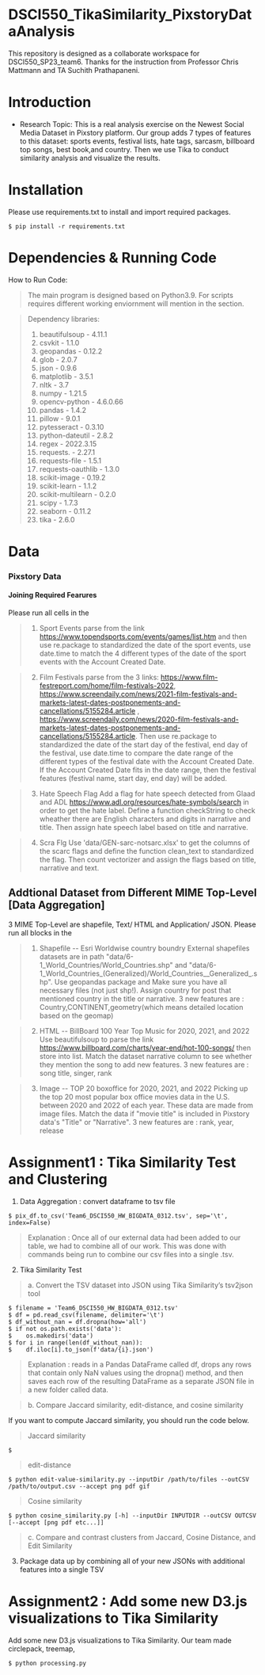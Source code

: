 # DSCI550_TikaSimilarity_PixstoryDataAnalysis
This repository is designed as a collaborate workspace for DSCI550_SP23_team6. 
Thanks for the instruction from Professor Chris Mattmann and TA Suchith Prathapaneni.

# Introduction

* Research Topic: 
This is a real analysis exercise on the Newest Social Media Dataset in Pixstory platform. Our group adds 7 types of features to this dataset: sports events, festival lists, hate tags, sarcasm, billboard top songs, best book,and country. Then we use Tika to conduct similarity analysis and visualize the results.	

# Installation
Please use requirements.txt to install and import required packages.
```
$ pip install -r requirements.txt
```

# Dependencies & Running Code

How to Run Code:
> The main program is designed based on Python3.9. For scripts requires different working enviornment will mention in the section. 


>Dependency libraries:
>1. beautifulsoup      - 4.11.1
>2. csvkit             - 1.1.0
>3. geopandas          - 0.12.2
>4. glob               - 2.0.7
>5. json               - 0.9.6
>6. matplotlib         - 3.5.1
>7. nltk               - 3.7
>8. numpy              - 1.21.5
>9. opencv-python      - 4.6.0.66
>10. pandas            - 1.4.2
>11. pillow            - 9.0.1
>12. pytesseract       - 0.3.10
>13. python-dateutil   - 2.8.2
>14. regex             - 2022.3.15
>15. requests.         - 2.27.1
>16. requests-file     - 1.5.1
>17. requests-oauthlib - 1.3.0
>18. scikit-image      - 0.19.2
>19. scikit-learn      - 1.1.2
>20. scikit-multilearn - 0.2.0
>21. scipy             - 1.7.3
>22. seaborn           - 0.11.2
>23. tika              - 2.6.0



# Data 

### Pixstory Data

#### Joining Required Fearures
Please run all cells in the 

>1. Sport Events
parse from the link https://www.topendsports.com/events/games/list.htm and then use re.package to standardized the date of the sport events, use date.time to match the 4 different types of the date of the sport events with the Account Created Date. 

>2. Film Festivals
parse from the 3 links: https://www.film-festreport.com/home/film-festivals-2022, https://www.screendaily.com/news/2021-film-festivals-and-markets-latest-dates-postponements-and-cancellations/5155284.article , https://www.screendaily.com/news/2020-film-festivals-and-markets-latest-dates-postponements-and-cancellations/5155284.article.
Then use  re.package to standardized the date of the start day of the festival, end day of the festival,  use date.time to compare the date range of the different types of the festival date with the Account Created Date. If the Account Created Date fits in the date range, then the festival features (festival name, start day, end day) will be added.

>3. Hate Speech Flag
Add a flag for hate speech detected from Glaad and ADL https://www.adl.org/resources/hate-symbols/search in order to get the hate label. Define a function checkString to check wheather there are English characters and digits in narrative and title. Then assign hate speech label based on title and narrative.

>4. Scra Flg
Use 'data/GEN-sarc-notsarc.xlsx' to get the columns of the scarc flags and define the function clean_text to standardized the flag. Then count vectorizer and assign the flags based on title, narrative and text.


## Addtional Dataset from Different MIME Top-Level [Data Aggregation]
3 MIME Top-Level are shapefile,  Text/ HTML and Application/ JSON. Please run all blocks in the 

>1. Shapefile -- Esri Worldwise country boundry 
External shapefiles datasets are in path "data/6-1_World_Countries/World_Countries.shp" and "data/6-1_World_Countries_(Generalized)/World_Countries__Generalized_.shp". Use geopandas package and Make sure you have all necessary files (not just shp!). Assign country for post that mentioned country in the title or narrative. 3 new features are : Country,CONTINENT,geometry(which means detailed location based on the geomap)

>2. HTML -- BillBoard 100 Year Top Music for 2020, 2021, and 2022
Use beautifulsoup to parse the link https://www.billboard.com/charts/year-end/hot-100-songs/ then store into list. Match the dataset narrative column to see whether they mention the song to add new features. 3 new features are : song title, singer, rank

>3. Image --  TOP 20 boxoffice for 2020, 2021, and 2022
Picking up the top 20 most popular box office movies data in the U.S. between 2020 and 2022 of each year. These data are made from image files. Match the data if "movie title" is included in Pixstory data's "Title" or "Narrative". 3 new features are : rank, year, release 

# Assignment1 : Tika Similarity Test and Clustering 
1. Data Aggregation : convert dataframe to tsv file
```
$ pix_df.to_csv('Team6_DSCI550_HW_BIGDATA_0312.tsv', sep='\t', index=False)
```
>Explanation : 
>Once all of our external data had been added to our table, we had to combine all of our work. This was done with commands being run to combine our csv files into a single .tsv.

2. Tika Similarity Test

>a. Convert the TSV dataset into JSON using Tika Similarity’s tsv2json tool

```
$ filename = 'Team6_DSCI550_HW_BIGDATA_0312.tsv'
$ df = pd.read_csv(filename, delimiter='\t')
$ df_without_nan = df.dropna(how='all')
$ if not os.path.exists('data'):
$    os.makedirs('data')
$ for i in range(len(df_without_nan)):
$    df.iloc[i].to_json(f'data/{i}.json')
```

> Explanation : 
> reads in a Pandas DataFrame called df, drops any rows that contain only NaN values using the dropna() method, and then saves each row of the resulting DataFrame as a separate JSON file in a new folder called data.

>b. Compare Jaccard similarity, edit-distance, and cosine similarity

If you want to compute Jaccard similarity, you should run the code below.

> Jaccard similarity
``` 
$ 
```
> edit-distance
```
$ python edit-value-similarity.py --inputDir /path/to/files --outCSV /path/to/output.csv --accept png pdf gif
```
> Cosine similarity
```
$ python cosine_similarity.py [-h] --inputDir INPUTDIR --outCSV OUTCSV [--accept [png pdf etc...]]
```

>c. Compare and contrast clusters from Jaccard, Cosine Distance, and Edit Similarity


3. Package data up by combining all of your new JSONs with additional features into a single TSV


# Assignment2 : Add some new D3.js visualizations to Tika Similarity
Add some new D3.js visualizations to Tika Similarity. Our team made circlepack, treemap, 
```
$ python processing.py
```
